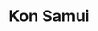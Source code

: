 ---
title: Kon Samui
description: De opdracht hield in dat er een banner voor de Facebook groep van de klas moest worden gemaakt.
type: "intern"
members:
    - name: "Jonas Dermul"
      direction: "Cross-Media Ontwerp"
      subdirection: "Graphic Design"
      disk: "2e Schijf"
thumbnail:
    url: "kon-samui/thumb.png"
    alt: ""
    height: 2
    width: 2
    color: 4
images:
    - url: "fb-banner/1.gif"
      alt: "Started with an idea, worked out a sketch and digitalized it."
    - url: "fb-banner/2.gif"
      alt: "Picked the colors and filled in the shades."
    - url: "fb-banner/3.gif"
      alt: "And finally I made the guy who owns the cinema and made him put up the letters of the movie."
    - url: "fb-banner/4.gif"
created: 20/01/2017
order: 8
---